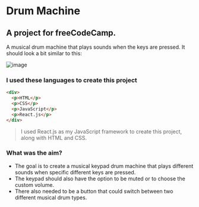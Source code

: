 # Drum Machine
## A project for freeCodeCamp.

A musical drum machine that plays sounds when the keys are pressed. It should look a bit similar to this:

![image](https://www.shutterstock.com/image-vector/black-drum-machine-music-producer-260nw-2354596851.jpg)

### I used these languages to create this project
```html
<div>
  <p>HTML</p>
  <p>CSS</p>
  <p>JavaScript</p>
  <p>React.js</p>
</div>
```

> I used React.js as my JavaScript framework to create this project, along with HTML and CSS.

### What was the aim?
* The goal is to create a musical keypad drum machine that plays different sounds when specific different keys are pressed.
* The keypad should also have the option to be muted or to choose the custom volume.
* There also needed to be a button that could switch between two different musical drum types.

